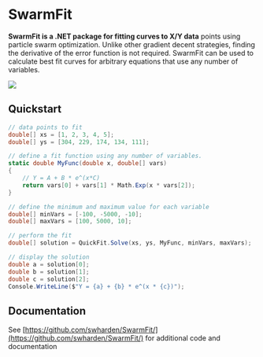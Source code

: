 # SwarmFit

**SwarmFit is a .NET package for fitting curves to X/Y data** points using particle swarm optimization. Unlike other gradient decent strategies, finding the derivative of the error function is not required. SwarmFit can be used to calculate best fit curves for arbitrary equations that use any number of variables.

![](https://raw.githubusercontent.com/swharden/SwarmFit/main/dev/fit.gif)

## Quickstart

```cs
// data points to fit
double[] xs = [1, 2, 3, 4, 5];
double[] ys = [304, 229, 174, 134, 111];

// define a fit function using any number of variables.
static double MyFunc(double x, double[] vars)
{
    // Y = A + B * e^(x*C)
    return vars[0] + vars[1] * Math.Exp(x * vars[2]);
}

// define the minimum and maximum value for each variable
double[] minVars = [-100, -5000, -10];
double[] maxVars = [100, 5000, 10];

// perform the fit
double[] solution = QuickFit.Solve(xs, ys, MyFunc, minVars, maxVars);

// display the solution
double a = solution[0];
double b = solution[1];
double c = solution[2];
Console.WriteLine($"Y = {a} + {b} * e^(x * {c})");
```

## Documentation

See [https://github.com/swharden/SwarmFit/](https://github.com/swharden/SwarmFit/) for additional code and documentation